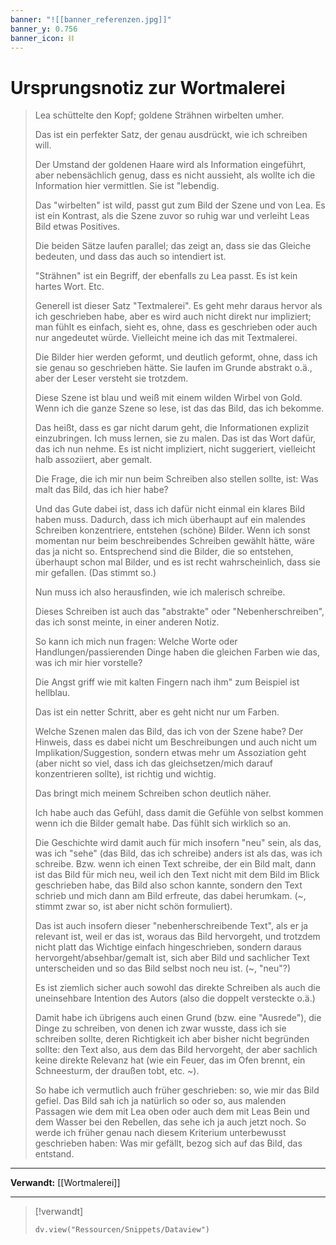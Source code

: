 ```yaml
---
banner: "![[banner_referenzen.jpg]]"
banner_y: 0.756
banner_icon: ⛓️
---
```


# Ursprungsnotiz zur Wortmalerei

> Lea schüttelte den Kopf; goldene Strähnen wirbelten umher.
> 
> Das ist ein perfekter Satz, der genau ausdrückt, wie ich schreiben will.
> 
> Der Umstand der goldenen Haare wird als Information eingeführt, aber nebensächlich genug, dass es nicht aussieht, als wollte ich die Information hier vermittlen. Sie ist "lebendig.
> 
> Das "wirbelten" ist wild, passt gut zum Bild der Szene und von Lea. Es ist ein Kontrast, als die Szene zuvor so ruhig war und verleiht Leas Bild etwas Positives.
> 
> Die beiden Sätze laufen parallel; das zeigt an, dass sie das Gleiche bedeuten, und dass das auch so intendiert ist.
> 
> "Strähnen" ist ein Begriff, der ebenfalls zu Lea passt. Es ist kein hartes Wort. Etc.
> 
> Generell ist dieser Satz "Textmalerei". Es geht mehr daraus hervor als ich geschrieben habe, aber es wird auch nicht direkt nur impliziert; man fühlt es einfach, sieht es, ohne, dass es geschrieben oder auch nur angedeutet würde. Vielleicht meine ich das mit Textmalerei.
> 
> Die Bilder hier werden geformt, und deutlich geformt, ohne, dass ich sie genau so geschrieben hätte. Sie laufen im Grunde abstrakt o.ä., aber der Leser versteht sie trotzdem.
> 
> Diese Szene ist blau und weiß mit einem wilden Wirbel von Gold. Wenn ich die ganze Szene so lese, ist das das Bild, das ich bekomme.
> 
> Das heißt, dass es gar nicht darum geht, die Informationen explizit einzubringen. Ich muss lernen, sie zu malen. Das ist das Wort dafür, das ich nun nehme. Es ist nicht impliziert, nicht suggeriert, vielleicht halb assoziiert, aber gemalt.
> 
> Die Frage, die ich mir nun beim Schreiben also stellen sollte, ist: Was malt das Bild, das ich hier habe?
> 
> Und das Gute dabei ist, dass ich dafür nicht einmal ein klares Bild haben muss. Dadurch, dass ich mich überhaupt auf ein malendes Schreiben konzentriere, entstehen (schöne) Bilder. Wenn ich sonst momentan nur beim beschreibendes Schreiben gewählt hätte, wäre das ja nicht so. Entsprechend sind die Bilder, die so entstehen, überhaupt schon mal Bilder, und es ist recht wahrscheinlich, dass sie mir gefallen. (Das stimmt so.)
> 
> Nun muss ich also herausfinden, wie ich malerisch schreibe.
> 
> Dieses Schreiben ist auch das "abstrakte" oder "Nebenherschreiben", das ich sonst meinte, in einer anderen Notiz.
> 
> So kann ich mich nun fragen: Welche Worte oder Handlungen/passierenden Dinge haben die gleichen Farben wie das, was ich mir hier vorstelle?
> 
> Die Angst griff wie mit kalten Fingern nach ihm" zum Beispiel ist hellblau.
> 
> Das ist ein netter Schritt, aber es geht nicht nur um Farben.
> 
> Welche Szenen malen das Bild, das ich von der Szene habe? Der Hinweis, dass es dabei nicht um Beschreibungen und auch nicht um Implikation/Suggestion, sondern etwas mehr um Assoziation geht (aber nicht so viel, dass ich das gleichsetzen/mich darauf konzentrieren sollte), ist richtig und wichtig.
> 
> Das bringt mich meinem Schreiben schon deutlich näher.
> 
> Ich habe auch das Gefühl, dass damit die Gefühle von selbst kommen wenn ich die Bilder gemalt habe. Das fühlt sich wirklich so an.
> 
> Die Geschichte wird damit auch für mich insofern "neu" sein, als das, was ich "sehe" (das Bild, das ich schreibe) anders ist als das, was ich schreibe. Bzw. wenn ich einen Text schreibe, der ein Bild malt, dann ist das Bild für mich neu, weil ich den Text nicht mit dem Bild im Blick geschrieben habe, das Bild also schon kannte, sondern den Text schrieb und mich dann am Bild erfreute, das dabei herumkam. (~, stimmt zwar so, ist aber nicht schön formuliert).
> 
> Das ist auch insofern dieser "nebenherschreibende Text", als er ja relevant ist, weil er das ist, woraus das Bild hervorgeht, und trotzdem nicht platt das Wichtige einfach hingeschrieben, sondern daraus hervorgeht/absehbar/gemalt ist, sich aber Bild und sachlicher Text unterscheiden und so das Bild selbst noch neu ist. (~, "neu"?)
> 
> Es ist ziemlich sicher auch sowohl das direkte Schreiben als auch die uneinsehbare Intention des Autors (also die doppelt versteckte o.ä.)
> 
> Damit habe ich übrigens auch einen Grund (bzw. eine "Ausrede"), die Dinge zu schreiben, von denen ich zwar wusste, dass ich sie schreiben sollte, deren Richtigkeit ich aber bisher nicht begründen sollte: den Text also, aus dem das Bild hervorgeht, der aber sachlich keine direkte Relevanz hat (wie ein Feuer, das im Ofen brennt, ein Schneesturm, der draußen tobt, etc. ~).
> 
> So habe ich vermutlich auch früher geschrieben: so, wie mir das Bild gefiel. Das Bild sah ich ja natürlich so oder so, aus malenden Passagen wie dem mit Lea oben oder auch dem mit Leas Bein und dem Wasser bei den Rebellen, das sehe ich ja auch jetzt noch. So werde ich früher genau nach diesem Kriterium unterbewusst geschrieben haben: Was mir gefällt, bezog sich auf das Bild, das entstand.

---

**Verwandt:** [[Wortmalerei]]

---

> [!verwandt]
> ```dataviewjs
> dv.view("Ressourcen/Snippets/Dataview")
> ```